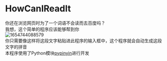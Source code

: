 # HowCanIReadIt
你还在浏览网页时为了一个词语不会读而去百度吗？<br>
我想，这个简单的程序应该能够帮到你<br>
![1654744088579](https://user-images.githubusercontent.com/85936935/172755819-3486cef0-e057-44d0-a50f-58fe0506efc3.png)<br>
你只需要像这样将这段文字粘贴进此程序的输入框中，这个程序就会自动生成这段文字的拼音<br>
本程序使用了Python模块[pypinyin](https://github.com/mozillazg/python-pinyin)进行开发
